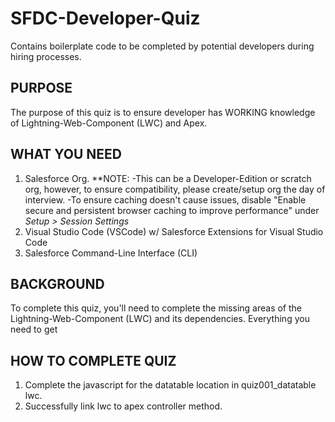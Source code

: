 # SFDC-Developer-Quiz
Contains boilerplate code to be completed by potential developers during hiring processes.

## PURPOSE
The purpose of this quiz is to ensure developer has WORKING knowledge of Lightning-Web-Component (LWC) and Apex. 

## WHAT YOU NEED
1. Salesforce Org. 
**NOTE: 
  -This can be a Developer-Edition or scratch org, however, to ensure compatibility, please create/setup org the day of interview.
  -To ensure caching doesn't cause issues, disable "Enable secure and persistent browser caching to improve performance" under *Setup > Session Settings*
2. Visual Studio Code (VSCode)  w/ Salesforce Extensions for Visual Studio Code
3. Salesforce Command-Line Interface (CLI)

## BACKGROUND
To complete this quiz, you'll need to complete the missing areas of the Lightning-Web-Component (LWC) and its dependencies.  Everything you need to get 

## HOW TO COMPLETE QUIZ
1. Complete the javascript for the datatable location in quiz001_datatable lwc. 
2. Successfully link lwc to apex controller method.

